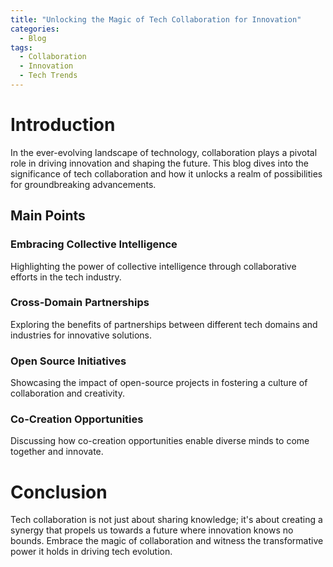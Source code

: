 ```yaml
---
title: "Unlocking the Magic of Tech Collaboration for Innovation"
categories:
  - Blog
tags:
  - Collaboration
  - Innovation
  - Tech Trends
---
```


# Introduction
In the ever-evolving landscape of technology, collaboration plays a pivotal role in driving innovation and shaping the future. This blog dives into the significance of tech collaboration and how it unlocks a realm of possibilities for groundbreaking advancements.

## Main Points
### Embracing Collective Intelligence
Highlighting the power of collective intelligence through collaborative efforts in the tech industry.

### Cross-Domain Partnerships
Exploring the benefits of partnerships between different tech domains and industries for innovative solutions.

### Open Source Initiatives
Showcasing the impact of open-source projects in fostering a culture of collaboration and creativity.

### Co-Creation Opportunities
Discussing how co-creation opportunities enable diverse minds to come together and innovate.

# Conclusion
Tech collaboration is not just about sharing knowledge; it's about creating a synergy that propels us towards a future where innovation knows no bounds. Embrace the magic of collaboration and witness the transformative power it holds in driving tech evolution.